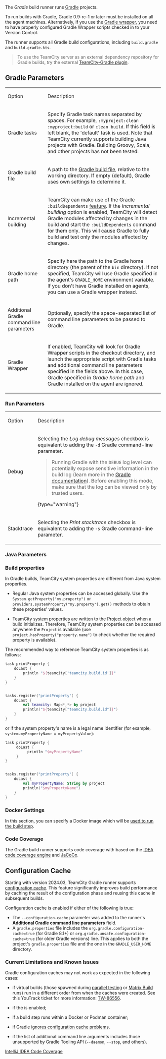 [//]: # (title: Gradle)
[//]: # (auxiliary-id: Gradle)

The _Gradle_ build runner runs [Gradle](https://www.gradle.org) projects.

To run builds with Gradle, Gradle 0.9-rc-1 or later must be installed on all the agent machines. Alternatively, if you use the [Gradle wrapper](https://docs.gradle.org/3.3/userguide/gradle_wrapper.html), you need to have properly configured Gradle Wrapper scripts checked in to your Version Control.

The runner supports all Gradle build configurations, including `build.gradle` and `build.gradle.kts`.

>To use the TeamCity server as an external dependency repository for Gradle builds, try the external [TeamCity-Gradle plugin](https://github.com/jk1/TeamCity-dependencies-gradle-plugin).

<anchor name="Gradle-GradleParameters"/>

## Gradle Parameters

<table><tr>

<td>

Option

</td>

<td>

Description

</td></tr><tr>

<td>

Gradle tasks

</td>

<td>

Specify Gradle task names separated by spaces. For example, `:myproject:clean :myproject:build` or `clean build`. If this field is left blank, the 'default' task is used. Note that TeamCity currently supports building Java projects with Gradle. Building Groovy, Scala, and other projects has not been tested.

</td></tr>

<tr>

<td>

Gradle build file

</td>

<td>

A path to the [Gradle build file](https://docs.gradle.org/current/userguide/tutorial_using_tasks.html#sec:hello_world), relative to the working directory. If empty (default), Gradle uses own settings to determine it.

</td></tr>

<tr>

<td>

Incremental building

</td>

<td>

TeamCity can make use of the Gradle `:buildDependents` [feature](https://www.gradle.org/docs/current/userguide/userguide_single.html#sec:multiproject_build_and_test). If the _Incremental building_ option is enabled, TeamCity will detect Gradle modules affected by changes in the build and start the `:buildDependents` command for them only. This will cause Gradle to fully build and test only the modules affected by changes.

</td></tr><tr>

<td>

Gradle home path

</td>

<td>

Specify here the path to the Gradle home directory (the parent of the `bin` directory). If not specified, TeamCity will use Gradle specified in the agent's `GRADLE_HOME` environment variable. If you don't have Gradle installed on agents, you can use a Gradle wrapper instead.

</td></tr><tr>

<td>

Additional Gradle command line parameters

</td>

<td>

Optionally, specify the space-separated list of command line parameters to be passed to Gradle.

</td></tr><tr>

<td>

Gradle Wrapper

</td>

<td>

If enabled, TeamCity will look for Gradle Wrapper scripts in the checkout directory, and launch the appropriate script with Gradle tasks and additional command line parameters specified in the fields above. In this case, Gradle specified in _Gradle home path_ and Gradle installed on the agent are ignored.

</td></tr></table>

<anchor name="LaunchingParameters"/>
<anchor name="Gradle-LaunchingParameters"/>

### Run Parameters
[//]: # (AltHead: LaunchingParameters cbr) 

<table><tr>

<td>

Option

</td>

<td>

Description

</td></tr><tr>

<td>

Debug

</td>

<td>

Selecting the _Log debug messages_ checkbox is equivalent to adding the `-d` Gradle command-line parameter.

>Running Gradle with the `DEBUG` log level can potentially expose sensitive information in the build log (learn more in the [Gradle documentation](https://docs.gradle.org/current/userguide/logging.html#sec:debug_security)). Before enabling this mode, make sure that the log can be viewed only by trusted users.
> 
{type="warning"}

</td></tr><tr>

<td>

Stacktrace

</td>

<td>

Selecting the _Print stacktrace_ checkbox is equivalent to adding the `-s` Gradle command-line parameter.

</td></tr></table>

### Java Parameters

<include src="java-parameters.md" include-id="java-param"/>

### Build properties

In Gradle builds, TeamCity system properties are different from Java system properties.

* Regular Java system properties can be accessed globally. Use the `System.getProperty("my.property")` or `providers.systemProperty("my.property").get()` methods to obtain these properties' values.

* TeamCity system properties are written to the [Project](https://docs.gradle.org/current/dsl/org.gradle.api.Project.html) object when a build initializes. Therefore, TeamCity system properties can be accessed anywhere the `Project` is available (use `project.hasProperty("property.name")` to check whether the required property is available).

The recommended way to reference TeamCity system properties is as follows:

<tabs>

```Groovy
task printProperty {
    doLast {
        println "${teamcity['teamcity.build.id']}"
    }
}

```

```Kotlin

tasks.register("printProperty") {
    doLast {
        val teamcity: Map<*,*> by project
        println("${teamcity["teamcity.build.id"]}")
    }
}
```

</tabs>

or if the system property's name is a legal name identifier (for example, `system.myPropertyName = myPropertyValue`):

<tabs>

```Groovy
task printProperty {
     doLast {
          println "$myPropertyName"
     }
}

```

```Kotlin

tasks.register("printProperty") {
    doLast {
        val myPropertyName: String by project
        println("$myPropertyName")
    }
}
```

</tabs>

### Docker Settings

In this section, you can specify a Docker image which will be [used to run the build step](container-wrapper.md).

<anchor name="coverage"/>

### Code Coverage
[//]: # (AltHead: coverage)

The Gradle build runner supports code coverage with based on the [IDEA code coverage engine](intellij-idea.md) and [JaCoCo](jacoco.md).


## Configuration Cache

Starting with version 2024.03, TeamCity Gradle runner supports [configuration cache](https://docs.gradle.org/current/userguide/configuration_cache.html). This feature significantly improves build performance by caching the result of the configuration phase and reusing this cache in subsequent builds.

Configuration cache is enabled if either of the following is true:

* The `--configuration-cache` parameter was added to the runner's **Additional Gradle command line parameters** field.
* A `gradle.properties` file includes the `org.gradle.configuration-cache=true` (for Gradle 8.1+) or `org.gradle.unsafe.configuration-cache=true` (for older Gradle versions) line. This applies to both the project's `gradle.properties` file and the one in the `GRADLE_USER_HOME` directory.

### Current Limitations and Known Issues

Gradle configuration caches may not work as expected in the following cases:

* if virtual builds (those spawned during [parallel testing](parallel-tests.md) or [Matrix Build](matrix-build.md) runs) run in a different order from when the caches were created. See this YouTrack ticket for more information: [TW-86556](https://youtrack.jetbrains.com/issue/TW-86556/Gradle-Configuration-cache-can-be-not-reused-in-virtual-builds-parallel-tests-or-matrix-builds).

* if the [](clean-checkout.md) is enabled;

* if a build step runs within a Docker or Podman container;

* if Gradle [ignores configuration cache problems](https://docs.gradle.org/current/userguide/configuration_cache.html#config_cache:usage:ignore_problems).

* if the list of additional command line arguments includes those unsupported by Gradle Tooling API (`--daemon`, `--stop`, and others).



<seealso>
        <category ref="admin-guide">
            <a href="intellij-idea.md">IntelliJ IDEA Code Coverage</a>
        </category>
</seealso>
